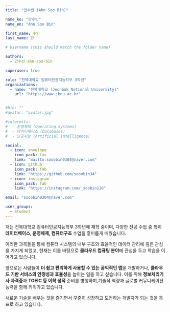```yaml
---
title: "안수빈 (Ahn Soo Bin)"

name_ko: "안수빈"
name_en: "Ahn Soo Bin"

first_name: 수빈
last_name: 안

# Username (this should match the folder name)

authors:
  - 안수빈-ahn-soo-bin

superuser: true

role: "전북대학교 컴퓨터인공지능학부 3학년"
organizations:
  - name: "전북대학교 (Jeonbuk National University)"
    url: "https://www.jbnu.ac.kr"


#bio: ""
#avatar: "avatar.jpg"

#interests:
#  - 운영체제 (Operating Systems)
#  - 데이터베이스 (Databases)
#  - 인공지능 (Artificial Intelligence)

social:
  - icon: envelope
    icon_pack: fas
    link: "mailto:sooobin0304@naver.com"
  - icon: github
    icon_pack: fab
    link: "https://github.com/sooobin34"
  - icon: instagram
    icon_pack: fab
    link: "https://instagram.com/_soobin116"

email: "sooobin0304@naver.com"

user_groups:
  - Student
---
```

저는 전북대학교 컴퓨터인공지능학부 3학년에 재학 중이며, 다양한 전공 수업 중 특히 **데이터베이스, 운영체제, 컴퓨터구조** 수업을 흥미롭게 배웠습니다. 

이러한 과목들을 통해 컴퓨터 시스템의 내부 구조와 효율적인 데이터 관리에 깊은 관심을 가지게 되었고, 현재는 이를 바탕으로 **클라우드 컴퓨팅 분야**에 관심을 두고 학습을 이어가고 있습니다. 

앞으로는 사람들이 **더 쉽고 편리하게 사용할 수 있는 공익적인 앱**을 개발하거나, **클라우드 기반 서비스의 안정성과 효율성**을 높이는 일을 하고 싶습니다. 
이를 위해 **정보처리기사 자격증**과 **TOEIC 등 어학 성적** 준비를 병행하며,기술적 역량과 글로벌 커뮤니케이션 능력을 함께 키워가고 있습니다. 

새로운 기술을 배우는 것을 즐기면서 꾸준히 성장하고 도전하는 개발자가 되는 것을 목표로 하고 있습니다.
